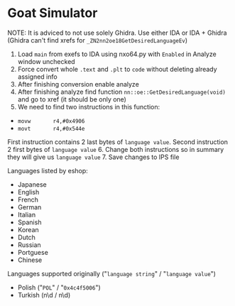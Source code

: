 # Goat Simulator

NOTE: It is adviced to not use solely Ghidra. Use either IDA or IDA + Ghidra (Ghidra can't find xrefs for `_ZN2nn2oe18GetDesiredLanguageEv`)

1. Load `main` from exefs to IDA using nxo64.py with `Enabled` in Analyze window unchecked
2. Force convert whole `.text` and `.plt` to `code` without deleting already assigned info
3. After finishing conversion enable analyze
4. After finishing analyze find function `nn::oe::GetDesiredLanguage(void)` and go to xref (it should be only one)
5. We need to find two instructions in this function:
  - `movw       r4,#0x4906`
  - `movt       r4,#0x544e`
  
  First instruction contains 2 last bytes of `language value`. Second instruction 2 first bytes of `language value`
6. Change both instructions so in summary they will give us `language value`
7. Save changes to IPS file

Languages listed by eshop:
- Japanese
- English
- French
- German
- Italian
- Spanish 
- Korean
- Dutch
- Russian
- Portguese
- Chinese

Languages supported originally ("`language string`" / "`language value`")
- Polish ("`POL`" / "`0x4c4f5006`")
- Turkish (n\d / n\d)

